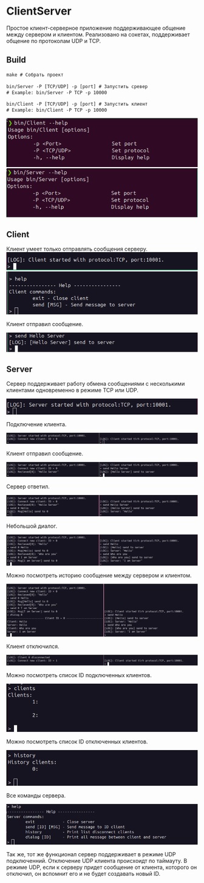 # ClientServer
Простое клиент-серверное приложение поддерживающее общение между сервером и клиентом. Реализовано на сокетах, поддерживает общение по протоколам UDP и TCP.

## Build
```cmd
make # Собрать проект
```

```
bin/Server -P [TCP/UDP] -p [port] # Запустить сревер
# Example: bin/Server -P TCP -p 10000
```

```
bin/Client -P [TCP/UDP] -p [port] # Запустить клиент
# Example: bin/Client -P TCP -p 10000
```
![](./Doc/client_help.png)
![](./Doc/server_help.png)
## Client
Клиент умеет только отправлять сообщения серверу.
![](./Doc/client_start.png)
![](./Doc/start_client_help.png)

Клиент отправил сообщение.

![](./Doc/client_send.png)

## Server

Сервер поддерживает работу обмена сообщениями с несколькими клиентами одновременно в режиме TCP или UDP.

![](./Doc/server_started.png)

Подключение клиента.

![](./Doc/client_connect.png)

Клиент отправил сообщение.

![](./Doc/client_send_server.png)

Сервер ответил.

![](./Doc/server_recieve.png)

Небольшой диалог.

![](./Doc/small_talk.png)

Можно посмотреть историю сообщение между сервером и клиентом.

![](./Doc/dialog.png)

Клиент отключился.

![](./Doc/disconected.png)

Можно посмотреть список ID подключенных клиентов.

![](./Doc/clients.png)

Можно посмотреть список ID отключенных клиентов.

![](./Doc/history.png)

Все команды сервера.

![](./Doc/server_all_command.png)

Так же, тот же функционал сервер поддерживает в режиме UDP подключенний. Отключение UDP клиента происхоидт по таймауту. В режиме UDP, если к серверу придет сообщение от клиента, которого он отключил, он вспомнит его и не будет создавать новый ID.